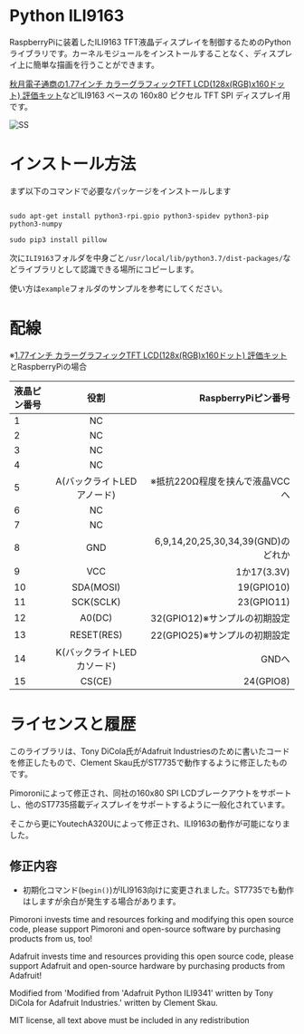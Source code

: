 # Python ILI9163

RaspberryPiに装着したILI9163 TFT液晶ディスプレイを制御するためのPythonライブラリです。カーネルモジュールをインストールすることなく、ディスプレイ上に簡単な描画を行うことができます。

[秋月電子通商の1.77インチ カラーグラフィックTFT LCD(128x(RGB)x160ドット) 評価キット](http://akizukidenshi.com/catalog/g/gK-14032/)などILI9163 ベースの 160x80 ピクセル TFT SPI ディスプレイ用です。

![SS](https://github.com/YoutechA320U/ili9163-python/master/example.gif "example")

# インストール方法

まず以下のコマンドで必要なパッケージをインストールします

````

sudo apt-get install python3-rpi.gpio python3-spidev python3-pip python3-numpy

sudo pip3 install pillow

````

次に`ILI9163`フォルダを中身ごと`/usr/local/lib/python3.7/dist-packages/`などライブラリとして認識できる場所にコピーします。

使い方は`example`フォルダのサンプルを参考にしてください。

# 配線
※[1.77インチ カラーグラフィックTFT LCD(128x(RGB)x160ドット) 評価キット](http://akizukidenshi.com/catalog/g/gK-14032/)とRaspberryPiの場合

|液晶ピン番号|役割|RaspberryPiピン番号|
|:---|:--:|---:|
|1|NC||
|2|NC||
|3|NC||
|4|NC||
|5|A(バックライトLEDアノード)|※抵抗220Ω程度を挟んで液晶VCCへ|
|6|NC||
|7|NC||
|8|GND|6,9,14,20,25,30,34,39(GND)のどれか|
|9|VCC|1か17(3.3V)|
|10|SDA(MOSI)|19(GPIO10)|
|11|SCK(SCLK)|23(GPIO11)|
|12|A0(DC)|32(GPIO12)※サンプルの初期設定|
|13|RESET(RES)|22(GPIO25)※サンプルの初期設定|
|14|K(バックライトLEDカソード)|GNDへ|
|15|CS(CE)|24(GPIO8)|

# ライセンスと履歴

このライブラリは、Tony DiCola氏がAdafruit Industriesのために書いたコードを修正したもので、Clement Skau氏がST7735で動作するように修正したものです。

Pimoroniによって修正され、同社の160x80 SPI LCDブレークアウトをサポートし、他のST7735搭載ディスプレイをサポートするように一般化されています。

そこから更にYoutechA320Uによって修正され、ILI9163の動作が可能になりました。

## 修正内容

* 初期化コマンド(`begin()`)がILI9163向けに変更されました。ST7735でも動作はしますが余白が発生する場合があります。

Pimoroni invests time and resources forking and modifying this open source code, please support Pimoroni and open-source software by purchasing products from us, too!

Adafruit invests time and resources providing this open source code, please support Adafruit and open-source hardware by purchasing products from Adafruit!

Modified from 'Modified from 'Adafruit Python ILI9341' written by Tony DiCola for Adafruit Industries.' written by Clement Skau.

MIT license, all text above must be included in any redistribution

